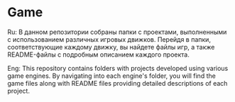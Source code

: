 # Game
Ru:
В данном репозитории собраны папки с проектами, выполненными с использованием различных игровых движков. Перейдя в папки, соответствующие каждому движку, вы найдете файлы игр, а также README-файлы с подробным описанием каждого проекта.

Eng:
This repository contains folders with projects developed using various game engines. By navigating into each engine's folder, you will find the game files along with README files providing detailed descriptions of each project.
